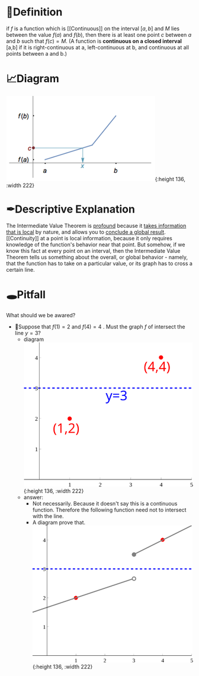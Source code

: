 # 📝Definition
if $f$ is a function which is [[Continuous]] on the interval $[a,b]$ and $M$ lies between the value $f(a)$ and $f(b)$, then there is at least one point $c$ between $a$ and $b$ such that $f(c)=M$.
(A function is **continuous on a closed interval** [a,b] if it is right-continuous at a, left-continuous at b, and continuous at all points between a and b.)

# 📈Diagram
![Intermediate_Value_Theorem](../assets/Intermediate_Value_Theorem.png){:height 136, :width 222}

# ✒Descriptive Explanation
The Intermediate Value Theorem is <u>profound</u> because it <u>takes information that is local</u> by nature, and allows you to <u>conclude a global result</u>. [[Continuity]] at a point is local information, because it only requires knowledge of the function's behavior near that point. But somehow, if we know this fact at every point on an interval, then the Intermediate Value Theorem tells us something about the overall, or global behavior - namely, that the function has to take on a particular value, or its graph has to cross a certain line.

# 🕳Pitfall
What should we be awared?
- 📌Suppose that $f(1)=2$ and $f(4)=4$ . Must the graph $f$ of intersect the line $y=3$?
    - diagram
      ![ascii_table](../assets/images_u0lim5_ivt2.svg){:height 136, :width 222}
    - answer:
        - Not necessarily. Because it doesn't say this is a continuous function. Therefore the following function need not to intersect with the line.
        - A diagram prove that.
          ![ascii_table](../assets/images_u0lim5_ivtsol2.svg){:height 136, :width 222}
        